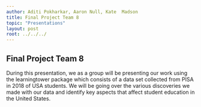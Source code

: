 ```yaml
---
author: Aditi Pokharkar, Aaron Null, Kate  Madson 
title: Final Project Team 8
topic: "Presentations"
layout: post
root: ../../../
---
```


## Final Project Team 8

During this presentation, we as a group will be presenting our work using the learningtower package which consists of a data set collected from PISA in 2018 of USA students. We will be going over the various discoveries we made with our data and identify key aspects that affect student education in the United States.  
